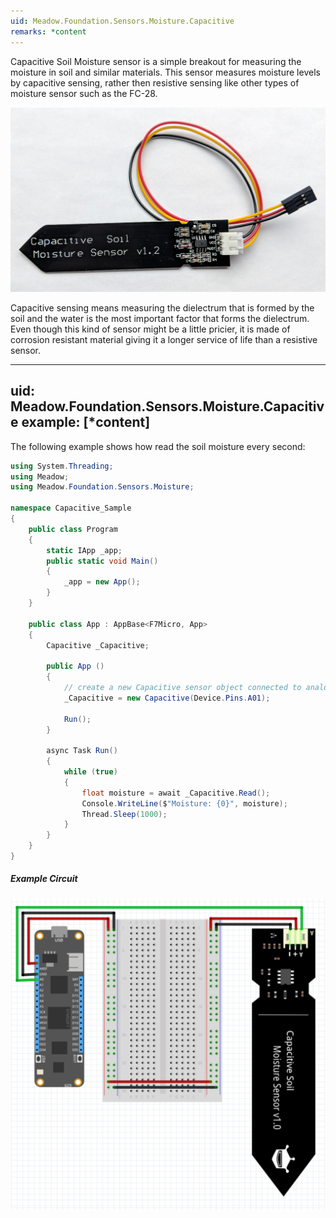 ```yaml
---
uid: Meadow.Foundation.Sensors.Moisture.Capacitive
remarks: *content
---
```


Capacitive Soil Moisture sensor is a simple breakout for measuring the moisture in soil and similar materials. This sensor measures moisture levels by capacitive sensing, rather then resistive sensing like other types of moisture sensor such as the FC-28.

![](/API_Assets/Meadow.Foundation.Sensors.Moisture.Capacitive/img_Capacitive.jpg)

Capacitive sensing means measuring the dielectrum that is formed by the soil and the water is the most important factor that forms the dielectrum. Even though this kind of sensor might be a little pricier, it is made of corrosion resistant material giving it a longer service of life than a resistive sensor.

---
uid: Meadow.Foundation.Sensors.Moisture.Capacitive
example: [*content]
---

The following example shows how read the soil moisture every second:

```csharp
using System.Threading;
using Meadow;
using Meadow.Foundation.Sensors.Moisture;

namespace Capacitive_Sample
{
    public class Program
    {
        static IApp _app; 
        public static void Main()
        {
            _app = new App();
        }
    }
    
    public class App : AppBase<F7Micro, App>
    {
        Capacitive _Capacitive;

        public App ()
        {
            // create a new Capacitive sensor object connected to analog pin A01
            _Capacitive = new Capacitive(Device.Pins.A01);

            Run();
        }

        async Task Run()
        {
            while (true)
            {
                float moisture = await _Capacitive.Read();
                Console.WriteLine($"Moisture: {0}", moisture);
                Thread.Sleep(1000);
            }
        }
    }
}
```

##### Example Circuit

![](/API_Assets/Meadow.Foundation.Sensors.Moisture.Capacitive/Capacitive.svg)